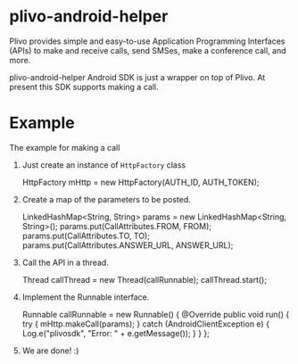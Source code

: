 plivo-android-helper
====================

Plivo provides simple and easy-to-use Application Programming Interfaces (APIs) to make and receive calls, send SMSes, make a conference call, and more.

plivo-android-helper Android SDK is just a wrapper on top of Plivo. At present this SDK supports making a call.

Example
=======

The example for making a call 

1. Just create an instance of `HttpFactory` class


    HttpFactory mHttp = new HttpFactory(AUTH_ID, AUTH_TOKEN);
    
2. Create a map of the parameters to be posted.


    LinkedHashMap<String, String> params = new LinkedHashMap<String, String>();
    params.put(CallAttributes.FROM, FROM);
    params.put(CallAttributes.TO, TO);
    params.put(CallAttributes.ANSWER_URL, ANSWER_URL);

3. Call the API in a thread. 


    Thread callThread = new Thread(callRunnable);
    callThread.start();
    
4. Implement the Runnable interface.


    Runnable callRunnable = new Runnable() {
        @Override
        public void run() {
            try {
              mHttp.makeCall(params);
            } catch (AndroidClientException e) {
              Log.e("plivosdk", "Error: " + e.getMessage());
            }
        }
    };
    
5. We are done! :)
